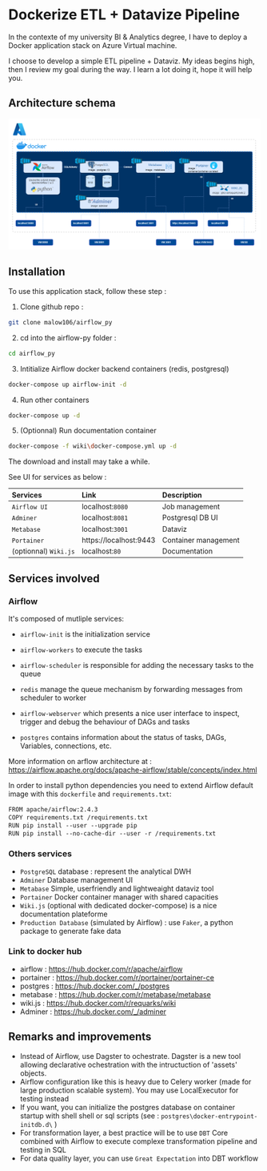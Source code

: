 
# Dockerize ETL + Datavize Pipeline

In the contexte of my university BI & Analytics degree, I have to deploy a Docker application stack on Azure Virtual machine. 

I choose to develop a simple ETL pipeline + Dataviz.
My ideas begins high, then I review my goal during the way.
I learn a lot doing it, hope it will help you.

## Architecture schema

![Alt text](Docker_airflow.png)

## Installation

To use this application stack, follow these step : 

1. Clone github repo :

```bash
git clone malow106/airflow_py
```
2. cd into the airflow-py folder :
   
```bash
cd airflow_py
```

3. Intitialize Airflow docker backend containers (redis, postgresql)
   
```bash
docker-compose up airflow-init -d
```

4. Run other containers
   
```bash
docker-compose up -d
  ```

5. (Optionnal) Run documentation container   
```bash
docker-compose -f wiki\docker-compose.yml up -d
  ```

The download and install may take a while. 

See UI for services as below :  

| Services | Link     | Description                |
| :-------- | :------- | :------------------------- |
| `Airflow UI` | localhost:`8080` | Job management |
| `Adminer` | localhost:`8081` | Postgresql DB UI |
| `Metabase` | localhost:`3001` | Dataviz |
| `Portainer` | https://localhost:9443 | Container management |
| (optionnal) `Wiki.js` | localhost:`80` | Documentation |


## Services involved

### Airflow 

It's composed of mutliple services:

- `airflow-init` is the initialization service

- `airflow-workers` to execute the tasks

- `airflow-scheduler` is responsible for adding the necessary tasks to the queue

- `redis` manage the queue mechanism by forwarding messages from scheduler to worker

- `airflow-webserver` which presents a nice user interface to inspect, trigger and debug the behaviour of DAGs and tasks

- `postgres` contains information about the status of tasks, DAGs, Variables, connections, etc.

More information on arflow architecture at :  https://airflow.apache.org/docs/apache-airflow/stable/concepts/index.html

In order to install python dependencies you need to extend Airflow default image with this `dockerfile` and `requirements.txt`:
```
FROM apache/airflow:2.4.3
COPY requirements.txt /requirements.txt
RUN pip install --user --upgrade pip
RUN pip install --no-cache-dir --user -r /requirements.txt
```

### Others services
- `PostgreSQL` database : represent the analytical DWH
- `Adminer` Database management UI 
- `Metabase` Simple, userfriendly and lightweaight dataviz tool
- `Portainer` Docker container manager with shared capacities
- `Wiki.js` (optional with dedicated docker-compose) is a nice documentation plateforme
- `Production Database` (simulated by Airflow) : use `Faker`, a python package to generate fake data

### Link to docker hub

- airflow : https://hub.docker.com/r/apache/airflow
- portainer : https://hub.docker.com/r/portainer/portainer-ce
- postgres : https://hub.docker.com/_/postgres
- metabase : https://hub.docker.com/r/metabase/metabase
- wiki.js : https://hub.docker.com/r/requarks/wiki
- Adminer : https://hub.docker.com/_/adminer

## Remarks and improvements

- Instead of Airflow, use Dagster to ochestrate. Dagster is a new tool allowing declarative ochestration with the intructuction of 'assets' objects.    
-  Airflow configuration like this is heavy due to Celery worker (made for large production scalable system). You may use LocalExecutor for testing instead
-  If you want, you can initialize the postgres database on container startup with shell shell or sql scripts (see : `postgres\docker-entrypoint-initdb.d\` ) 
-  For transformation layer, a best practice will be to use `DBT` Core combined with Airflow to execute complexe transformation pipeline and testing in SQL
-  For data quality layer, you can use `Great Expectation` into DBT workflow 